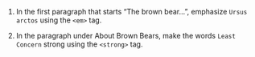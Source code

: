 1. In the first paragraph that starts “The brown bear…”, emphasize ```Ursus arctos``` using the ```<em>``` tag.

2. In the paragraph under About Brown Bears, make the words ```Least Concern``` strong using the ```<strong>``` tag.

